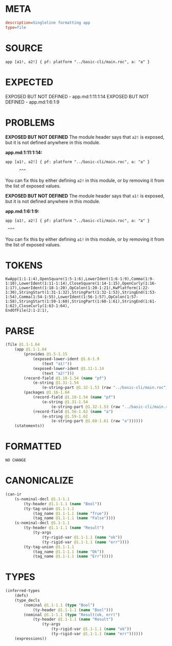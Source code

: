 # META
~~~ini
description=Singleline formatting app
type=file
~~~
# SOURCE
~~~roc
app [a1!, a2!] { pf: platform "../basic-cli/main.roc", a: "a" }
~~~
# EXPECTED
EXPOSED BUT NOT DEFINED - app.md:1:11:1:14
EXPOSED BUT NOT DEFINED - app.md:1:6:1:9
# PROBLEMS
**EXPOSED BUT NOT DEFINED**
The module header says that `a2!` is exposed, but it is not defined anywhere in this module.

**app.md:1:11:1:14:**
```roc
app [a1!, a2!] { pf: platform "../basic-cli/main.roc", a: "a" }
```
          ^^^
You can fix this by either defining `a2!` in this module, or by removing it from the list of exposed values.

**EXPOSED BUT NOT DEFINED**
The module header says that `a1!` is exposed, but it is not defined anywhere in this module.

**app.md:1:6:1:9:**
```roc
app [a1!, a2!] { pf: platform "../basic-cli/main.roc", a: "a" }
```
     ^^^
You can fix this by either defining `a1!` in this module, or by removing it from the list of exposed values.

# TOKENS
~~~zig
KwApp(1:1-1:4),OpenSquare(1:5-1:6),LowerIdent(1:6-1:9),Comma(1:9-1:10),LowerIdent(1:11-1:14),CloseSquare(1:14-1:15),OpenCurly(1:16-1:17),LowerIdent(1:18-1:20),OpColon(1:20-1:21),KwPlatform(1:22-1:30),StringStart(1:31-1:32),StringPart(1:32-1:53),StringEnd(1:53-1:54),Comma(1:54-1:55),LowerIdent(1:56-1:57),OpColon(1:57-1:58),StringStart(1:59-1:60),StringPart(1:60-1:61),StringEnd(1:61-1:62),CloseCurly(1:63-1:64),
EndOfFile(2:1-2:1),
~~~
# PARSE
~~~clojure
(file @1.1-1.64
	(app @1.1-1.64
		(provides @1.5-1.15
			(exposed-lower-ident @1.6-1.9
				(text "a1!"))
			(exposed-lower-ident @1.11-1.14
				(text "a2!")))
		(record-field @1.18-1.54 (name "pf")
			(e-string @1.31-1.54
				(e-string-part @1.32-1.53 (raw "../basic-cli/main.roc"))))
		(packages @1.16-1.64
			(record-field @1.18-1.54 (name "pf")
				(e-string @1.31-1.54
					(e-string-part @1.32-1.53 (raw "../basic-cli/main.roc"))))
			(record-field @1.56-1.62 (name "a")
				(e-string @1.59-1.62
					(e-string-part @1.60-1.61 (raw "a"))))))
	(statements))
~~~
# FORMATTED
~~~roc
NO CHANGE
~~~
# CANONICALIZE
~~~clojure
(can-ir
	(s-nominal-decl @1.1-1.1
		(ty-header @1.1-1.1 (name "Bool"))
		(ty-tag-union @1.1-1.1
			(tag_name @1.1-1.1 (name "True"))
			(tag_name @1.1-1.1 (name "False"))))
	(s-nominal-decl @1.1-1.1
		(ty-header @1.1-1.1 (name "Result")
			(ty-args
				(ty-rigid-var @1.1-1.1 (name "ok"))
				(ty-rigid-var @1.1-1.1 (name "err"))))
		(ty-tag-union @1.1-1.1
			(tag_name @1.1-1.1 (name "Ok"))
			(tag_name @1.1-1.1 (name "Err")))))
~~~
# TYPES
~~~clojure
(inferred-types
	(defs)
	(type_decls
		(nominal @1.1-1.1 (type "Bool")
			(ty-header @1.1-1.1 (name "Bool")))
		(nominal @1.1-1.1 (type "Result(ok, err)")
			(ty-header @1.1-1.1 (name "Result")
				(ty-args
					(ty-rigid-var @1.1-1.1 (name "ok"))
					(ty-rigid-var @1.1-1.1 (name "err"))))))
	(expressions))
~~~
